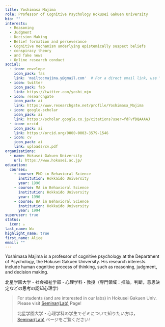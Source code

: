 ```yaml
---
title: Yoshimasa Majima
role: Professor of Cognitive Psychology Hokusei Gakuen University
bio: ""
interests:
  - Reasoning
  - Judgment
  - Decision Making
  - Belief formation and perseverance
  - Cognitive mechanism underlying epistemically suspect beliefs
  - conspiracy theory
  - and fake news
  - Online research conduct
social:
  - icon: envelope
    icon_pack: fas
    link: 'mailto:majima.y@gmail.com'  # For a direct email link, use "mailto:test@example.org".
  - icon: twitter
    icon_pack: fab
    link: https://twitter.com/yoshi_mjm
  - icon: researchgate
    icon_pack: ai
    link: https://www.researchgate.net/profile/Yoshimasa_Majima
  - icon: google-scholar
    icon_pack: ai
    link: https://scholar.google.co.jp/citations?user=fdFvfDQAAAAJ
  - icon: orcid
    icon_pack: ai
    link: https://orcid.org/0000-0003-3579-1546
  - icon: cv
    icon_pack: ai
    link: uploads/cv.pdf
organizations:
  - name: Hokusei Gakuen University
    url: https://www.hokusei.ac.jp/
education:
  courses:
    - course: PhD in Behavioral Science
      institution: Hokkaido University
      year: 1996
    - course: MA in Behavioral Science
      institution: Hokkaido University
      year: 1996
    - course: BA in Behavioral Science
      institution: Hokkaido University
      year: 1994
superuser: true
status:
  icon: ☕️
last_name: Wu
highlight_name: true
first_name: Alice
email: ""
---
```

Yoshimasa Majima is a professor of cognitive psychology at the Department of Psychology, the Hokusei Gakuen University. His research interests include human cognitive process of thinking, such as reasoning, judgment, and decision making. 

北星学園大学・社会福祉学部・心理学科・教授（専門領域：推論，判断，意思決定などの思考の認知心理学）

> For students (and are interested in our labs) in Hokusei Gakuen Univ. Please visit [Seminar(Lab)](lab/) Page!
> 
> 北星学園大学・心理学科の学生でゼミについて知りたい方は，[Seminar(Lab)](lab/) ページをご覧ください!